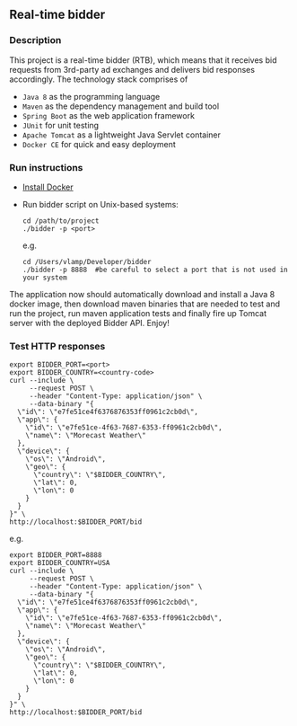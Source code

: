 ## Real-time bidder 

### Description
This project is a real-time bidder (RTB),
which means that it receives bid requests from 3rd-party ad exchanges
and delivers bid responses accordingly.
The technology stack comprises of
- `Java 8` as the programming language
- `Maven` as the dependency management and build tool
- `Spring Boot` as the web application framework
- `JUnit` for unit testing
- `Apache Tomcat` as a lightweight Java Servlet container
- `Docker CE` for quick and easy deployment

### Run instructions

- [Install Docker](https://docs.docker.com/engine/installation/)

- Run bidder script on Unix-based systems: 
    ```
    cd /path/to/project
    ./bidder -p <port>
    ```
    e.g.
    ```
    cd /Users/vlamp/Developer/bidder
    ./bidder -p 8888  #be careful to select a port that is not used in your system
    ```

The application now should automatically download and install a Java 8 docker image,
then download maven binaries that are needed to test and run the project,
run maven application tests and finally fire up Tomcat server with the deployed Bidder API. 
Enjoy!


### Test HTTP responses
```
export BIDDER_PORT=<port>
export BIDDER_COUNTRY=<country-code>
curl --include \
     --request POST \
     --header "Content-Type: application/json" \
     --data-binary "{
  \"id\": \"e7fe51ce4f6376876353ff0961c2cb0d\",
  \"app\": {
    \"id\": \"e7fe51ce-4f63-7687-6353-ff0961c2cb0d\",
    \"name\": \"Morecast Weather\"
  },
  \"device\": {
    \"os\": \"Android\",
    \"geo\": {
      \"country\": \"$BIDDER_COUNTRY\",
      \"lat\": 0,
      \"lon\": 0
    }
  }
}" \
http://localhost:$BIDDER_PORT/bid
```
e.g.
```
export BIDDER_PORT=8888
export BIDDER_COUNTRY=USA
curl --include \
     --request POST \
     --header "Content-Type: application/json" \
     --data-binary "{
  \"id\": \"e7fe51ce4f6376876353ff0961c2cb0d\",
  \"app\": {
    \"id\": \"e7fe51ce-4f63-7687-6353-ff0961c2cb0d\",
    \"name\": \"Morecast Weather\"
  },
  \"device\": {
    \"os\": \"Android\",
    \"geo\": {
      \"country\": \"$BIDDER_COUNTRY\",
      \"lat\": 0,
      \"lon\": 0
    }
  }
}" \
http://localhost:$BIDDER_PORT/bid
```